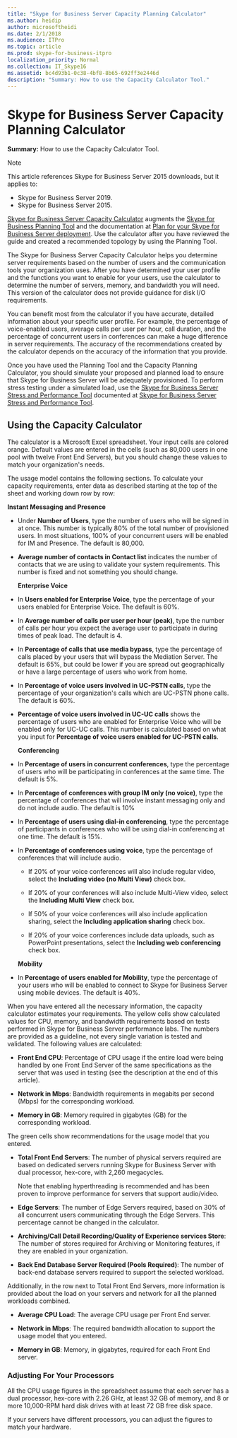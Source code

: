```yaml
---
title: "Skype for Business Server Capacity Planning Calculator"
ms.author: heidip
author: microsoftheidi
ms.date: 2/1/2018
ms.audience: ITPro
ms.topic: article
ms.prod: skype-for-business-itpro
localization_priority: Normal
ms.collection: IT_Skype16
ms.assetid: bc4d93b1-0c38-4bf8-8b65-692ff3e2446d
description: "Summary: How to use the Capacity Calculator Tool."
---
```


# Skype for Business Server Capacity Planning Calculator
 
**Summary:** How to use the Capacity Calculator Tool.

> [!NOTE]
> This article references Skype for Business Server 2015 downloads, but it applies to:
> - Skype for Business Server 2019.
> - Skype for Business Server 2015.
  
[Skype for Business Server Capacity Calculator](https://www.microsoft.com/en-us/download/details.aspx?id=51196) augments the [Skype for Business Planning Tool](https://www.microsoft.com/en-us/download/details.aspx?id=50357) and the documentation at [Plan for your Skype for Business Server deployment](https://technet.microsoft.com/en-us/library/dn951427). Use the calculator after you have reviewed the guide and created a recommended topology by using the Planning Tool.
  
The Skype for Business Server Capacity Calculator helps you determine server requirements based on the number of users and the communication tools your organization uses. After you have determined your user profile and the functions you want to enable for your users, use the calculator to determine the number of servers, memory, and bandwidth you will need. This version of the calculator does not provide guidance for disk I/O requirements.
  
You can benefit most from the calculator if you have accurate, detailed information about your specific user profile. For example, the percentage of voice-enabled users, average calls per user per hour, call duration, and the percentage of concurrent users in conferences can make a huge difference in server requirements. The accuracy of the recommendations created by the calculator depends on the accuracy of the information that you provide.
  
Once you have used the Planning Tool and the Capacity Planning Calculator, you should simulate your proposed and planned load to ensure that Skype for Business Server will be adequately provisioned. To perform stress testing under a simulated load, use the [Skype for Business Server Stress and Performance Tool](https://www.microsoft.com/en-us/download/details.aspx?id=50367) documented at [Skype for Business Server Stress and Performance Tool](https://technet.microsoft.com/en-us/library/mt631400.aspx).
  
## Using the Capacity Calculator

The calculator is a Microsoft Excel spreadsheet. Your input cells are colored orange. Default values are entered in the cells (such as 80,000 users in one pool with twelve Front End Servers), but you should change these values to match your organization's needs. 
  
The usage model contains the following sections. To calculate your capacity requirements, enter data as described starting at the top of the sheet and working down row by row: 
  
 **Instant Messaging and Presence**
  
- Under **Number of Users**, type the number of users who will be signed in at once. This number is typically 80% of the total number of provisioned users. In most situations, 100% of your concurrent users will be enabled for IM and Presence. The default is 80,000.
    
- **Average number of contacts in Contact list** indicates the number of contacts that we are using to validate your system requirements. This number is fixed and not something you should change.
    
  **Enterprise Voice**
  
- In **Users enabled for Enterprise Voice**, type the percentage of your users enabled for Enterprise Voice. The default is 60%. 
    
- In **Average number of calls per user per hour (peak)**, type the number of calls per hour you expect the average user to participate in during times of peak load. The default is 4. 
    
- In **Percentage of calls that use media bypass**, type the percentage of calls placed by your users that will bypass the Mediation Server. The default is 65%, but could be lower if you are spread out geographically or have a large percentage of users who work from home.
    
- In **Percentage of voice users involved in UC-PSTN calls**, type the percentage of your organization's calls which are UC-PSTN phone calls. The default is 60%.
    
- **Percentage of voice users involved in UC-UC calls** shows the percentage of users who are enabled for Enterprise Voice who will be enabled only for UC-UC calls. This number is calculated based on what you input for **Percentage of voice users enabled for UC-PSTN calls**. 
    
  **Conferencing**
  
- In **Percentage of users in concurrent conferences**, type the percentage of users who will be participating in conferences at the same time. The default is 5%. 
    
- In **Percentage of conferences with group IM only (no voice)**, type the percentage of conferences that will involve instant messaging only and do not include audio. The default is 10%
    
- In **Percentage of users using dial-in conferencing**, type the percentage of participants in conferences who will be using dial-in conferencing at one time. The default is 15%.
    
- In **Percentage of conferences using voice**, type the percentage of conferences that will include audio. 
    
  - If 20% of your voice conferences will also include regular video, select the **Including video (no Multi View)** check box.
    
  - If 20% of your conferences will also include Multi-View video, select the **Including Multi View** check box.
    
  - If 50% of your voice conferences will also include application sharing, select the **Including application sharing** check box.
    
  - If 20% of your voice conferences include data uploads, such as PowerPoint presentations, select the **Including web conferencing** check box.
    
  **Mobility**
  
- In **Percentage of users enabled for Mobility**, type the percentage of your users who will be enabled to connect to Skype for Business Server using mobile devices. The default is 40%. 
    
When you have entered all the necessary information, the capacity calculator estimates your requirements. The yellow cells show calculated values for CPU, memory, and bandwidth requirements based on tests performed in Skype for Business Server performance labs. The numbers are provided as a guideline, not every single variation is tested and validated. The following values are calculated: 
  
- **Front End CPU**: Percentage of CPU usage if the entire load were being handled by one Front End Server of the same specifications as the server that was used in testing (see the description at the end of this article).
    
- **Network in Mbps**: Bandwidth requirements in megabits per second (Mbps) for the corresponding workload.
    
- **Memory in GB**: Memory required in gigabytes (GB) for the corresponding workload.
    
The green cells show recommendations for the usage model that you entered. 
  
- **Total Front End Servers**: The number of physical servers required are based on dedicated servers running Skype for Business Server with dual processor, hex-core, with 2,260 megacycles.
    
    Note that enabling hyperthreading is recommended and has been proven to improve performance for servers that support audio/video.
    
- **Edge Servers**: The number of Edge Servers required, based on 30% of all concurrent users communicating through the Edge Servers. This percentage cannot be changed in the calculator. 
    
- **Archiving/Call Detail Recording/Quality of Experience services Store**: The number of stores required for Archiving or Monitoring features, if they are enabled in your organization.
    
- **Back End Database Server Required (Pools Required)**: The number of back-end database servers required to support the selected workload.
    
Additionally, in the row next to Total Front End Servers, more information is provided about the load on your servers and network for all the planned workloads combined.
  
- **Average CPU Load**: The average CPU usage per Front End server.
    
- **Network in Mbps**: The required bandwidth allocation to support the usage model that you entered.
    
- **Memory in GB**: Memory, in gigabytes, required for each Front End server.
    
### Adjusting For Your Processors

All the CPU usage figures in the spreadsheet assume that each server has a dual processor, hex-core with 2.26 GHz, at least 32 GB of memory, and 8 or more 10,000-RPM hard disk drives with at least 72 GB free disk space. 
  
If your servers have different processors, you can adjust the figures to match your hardware.
  

